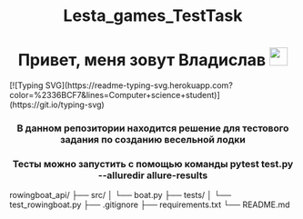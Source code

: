 <h1 align="center">Lesta_games_TestTask</a> 
<h1 align="center">Привет, меня зовут Владислав</a> 
<img src="https://github.com/blackcater/blackcater/raw/main/images/Hi.gif" height="32"/></h1>
[![Typing SVG](https://readme-typing-svg.herokuapp.com?color=%2336BCF7&lines=Computer+science+student)](https://git.io/typing-svg)
<h3 align="center">В данном репозитории находится решение для тестового задания по созданию весельной лодки</h3>
<h3 align="center">Тесты можно запустить с помощью команды pytest test.py --alluredir allure-results</h3>
rowingboat_api/
├── src/
│   └── boat.py
├── tests/
│   └── test_rowingboat.py
├── .gitignore
├── requirements.txt
└── README.md
